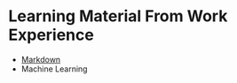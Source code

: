 Learning Material From Work Experience
======================================
* [Markdown][www-markdown]
* Machine Learning

[www-markdown]: https://guides.github.com/features/mastering-markdown/
